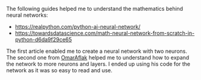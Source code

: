 The following guides helped me to understand the mathematics behind neural networks:
* https://realpython.com/python-ai-neural-network/
* https://towardsdatascience.com/math-neural-network-from-scratch-in-python-d6da9f29ce65

The first article enabled me to create a neural network with two neurons. The second one from [OmarAflak](https://github.com/OmarAflak) helped me to understand how to expand the network to more neurons and layers. I ended up using his code for the network as it was so easy to read and use.
